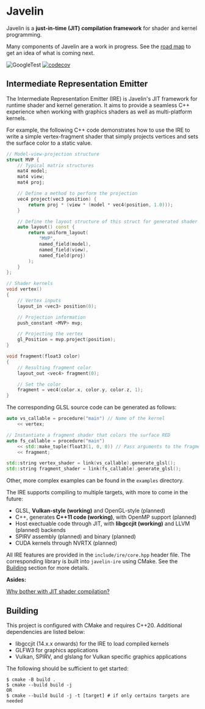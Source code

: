 # Javelin

Javelin is a **just-in-time (JIT) compilation framework** for shader and kernel programming.

Many components of Javelin are a work in progress. See the [road map](docs/road_map.md) to get an idea of what is coming next.

![GoogleTest](https://github.com/iveevi/javelin/actions/workflows/ci.yml/badge.svg)
[![codecov](https://codecov.io/github/iveevi/javelin/graph/badge.svg?token=R9K1GJWFDU)](https://codecov.io/github/iveevi/javelin)

## Intermediate Representation Emitter

The Intermediate Representation Emitter (IRE) is Javelin's JIT framework for runtime shader and kernel generation. It aims to provide a seamless C++ experience when working with graphics shaders as well as multi-platform kernels.

For example, the following C++ code demonstrates how to use the IRE to write a simple vertex-fragment shader that simply projects vertices and sets the surface color to a static value.

```cpp
// Model-view-projection structure
struct MVP {
    // Typical matrix structures
    mat4 model;
    mat4 view;
    mat4 proj;

    // Define a method to perform the projection
    vec4 project(vec3 position) {
        return proj * (view * (model * vec4(position, 1.0)));
    }

    // Define the layout structure of this struct for generated shader code
    auto layout() const {
        return uniform_layout(
            "MVP",
            named_field(model),
            named_field(view),
            named_field(proj)
        );
    }
};

// Shader kernels
void vertex()
{
    // Vertex inputs
    layout_in <vec3> position(0);

    // Projection information
    push_constant <MVP> mvp;

    // Projecting the vertex
    gl_Position = mvp.project(position);
}

void fragment(float3 color)
{
    // Resulting fragment color
    layout_out <vec4> fragment(0);

    // Set the color
    fragment = vec4(color.x, color.y, color.z, 1);
}
```

The corresponding GLSL source code can be generated as follows:

```cpp
auto vs_callable = procedure("main") // Name of the kernel
	<< vertex;

// Instantiate a fragment shader that colors the surface RED
auto fs_callable = procedure("main")
	<< std::make_tuple(float3(1, 0, 0)) // Pass arguments to the fragment function
	<< fragment;

std::string vertex_shader = link(vs_callable).generate_glsl();
std::string fragment_shader = link(fs_callable).generate_glsl();
```

Other, more complex examples can be found in the `examples` directory.

The IRE supports compiling to multiple targets, with more to come in the future:

* GLSL, **Vulkan-style (working)** and OpenGL-style (planned)
* C++, generates **C++11 code (working)**, with OpenMP support (planned)
* Host exectuable code through JIT, with **libgccjit (working)** and LLVM (planned) backends
* SPIRV assembly (planned) and binary (planned)
* CUDA kernels through NVRTX (planned)

All IRE features are provided in the `include/ire/core.hpp` header file. The corresponding library is built into `javelin-ire` using CMake. See the [Building](#building) section for more details.

**Asides:**

[Why bother with JIT shader compilation?](docs/aside/jit_shader_compilation.md)

## Building

This project is configured with CMake and requires C++20. Additional dependencies are listed below:

* libgccjit (14.x.x onwards) for the IRE to load compiled kernels
* GLFW3 for graphics applications
* Vulkan, SPIRV, and glslang for Vulkan specific graphics applications

The following should be sufficient to get started:

```
$ cmake -B build .
$ cmake --build build -j
OR
$ cmake --build build -j -t [target] # if only certains targets are needed
```